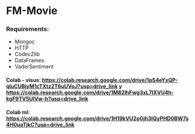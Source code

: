 # FM-Movie

### Requirements:
- Mongoc
- HTTP
- CodecZlib
- DataFrames
- VaderSentiment

#### Colab - visus: https://colab.research.google.com/drive/1pS4eYxQP-qluCUBjyM1cTXtz2T6uUVoJ?usp=drive_link y https://colab.research.google.com/drive/1M82lhFwg3xL7IXVU4h-kgF9TV5UIVw-h?usp=drive_link
#### Colab ml: https://colab.research.google.com/drive/1H19kVU2oGjh3IQyPHD0BW7s4H0uaTjkC?usp=drive_link

